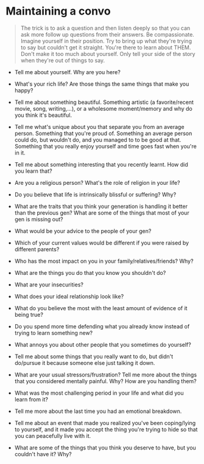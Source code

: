 # Maintaining a convo
> The trick is to ask a question and then listen deeply so that you can ask more follow up questions from their answers. 
> Be compassionate. Imagine yourself in their position. 
> Try to bring up what they're trying to say but couldn't get it straight.
> You're there to learn about THEM. Don't make it too much about yourself. Only tell your side of the story when they're out of things to say.
- Tell me about yourself. Why are you here?
- What's your rich life? Are those things the same things that make you happy?
- Tell me about something beautiful. Something artistic (a favorite/recent movie, song, writing,...), or a wholesome moment/memory and why do you think it's beautiful.
- Tell me what's unique about you that separate you from an average person. Something that you're proud of. Something an average person could do, but wouldn't do, and you managed to to be good at that. Something that you really enjoy yourself and time goes fast when you're in it.
- Tell me about something interesting that you recently learnt. How did you learn that?
- Are you a religious person? What's the role of religion in your life?
- Do you believe that life is intrinsically blissful or suffering? Why?
- What are the traits that you think your generation is handling it better than the previous gen? What are some of the things that most of your gen is missing out?
- What would be your advice to the people of your gen?
- Which of your current values would be different if you were raised by different parents?
- Who has the most impact on you in your family/relatives/friends? Why?
- What are the things you do that you know you shouldn't do?
- What are your insecurities?
- What does your ideal relationship look like?
- What do you believe the most with the least amount of evidence of it being true?
- Do you spend more time defending what you already know instead of trying to learn something new?

- What annoys you about other people that you sometimes do yourself?
- Tell me about some things that you really want to do, but didn't do/pursue it because someone else just talking it down.
- What are your usual stressors/frustration? Tell me more about the things that you considered mentally painful. Why? How are you handling them?
- What was the most challenging period in your life and what did you learn from it?
- Tell me more about the last time you had an emotional breakdown.
- Tell me about an event that made you realized you've been coping/lying to yourself, and it made you accept the thing you're trying to hide so that you can peacefully live with it. 
- What are some of the things that you think you deserve to have, but you couldn't have it? Why?
